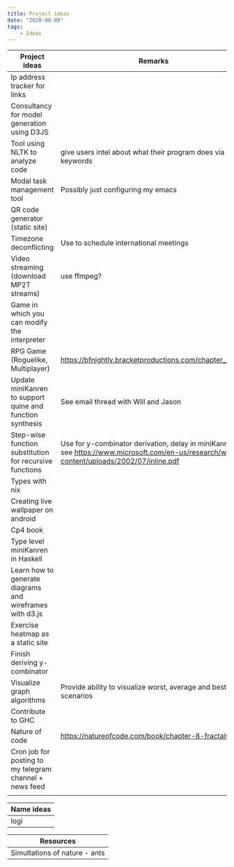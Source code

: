```yaml
---
title: Project ideas
date: "2020-08-09"
tags:
    - Ideas
---
```


| Project ideas                                             | Remarks                                                                                                                                  |
|-----------------------------------------------------------|------------------------------------------------------------------------------------------------------------------------------------------|
| Ip address tracker for links                              |                                                                                                                                          |
| Consultancy for model generation using D3JS               |                                                                                                                                          |
| Tool using NLTK to analyze code                           | give users intel about what their program does via keywords                                                                              |
| Modal task management tool                                | Possibly just configuring my emacs                                                                                                       |
| QR code generator (static site)                           |                                                                                                                                          |
| Timezone deconflicting                                    | Use to schedule international meetings                                                                                                   |
| Video streaming (download MP2T streams)                   | use ffmpeg?                                                                                                                              |
| Game in which you can modify the interpreter              |                                                                                                                                          |
| RPG Game (Roguelike, Multiplayer)                         | https://bfnightly.bracketproductions.com/chapter_2.html                                                                                  |
| Update miniKanren to support quine and function synthesis | See email thread with Will and Jason                                                                                                     |
| Step-wise function substitution for recursive functions   | Use for y-combinator derivation, delay in miniKanren, see https://www.microsoft.com/en-us/research/wp-content/uploads/2002/07/inline.pdf |
| Types with nix                                            |                                                                                                                                          |
| Creating live wallpaper on android                        |                                                                                                                                          |
| Cp4 book                                                  |                                                                                                                                          |
| Type level miniKanren in Haskell                          |                                                                                                                                          |
| Learn how to generate diagrams and wireframes with d3.js  |                                                                                                                                          |
| Exercise heatmap as a static site                         |                                                                                                                                          |
| Finish deriving y-combinator                              |                                                                                                                                          |
| Visualize graph algorithms                                | Provide ability to visualize worst, average and best case scenarios                                                                      |
| Contribute to GHC                                         |                                                                                                                                          |
| Nature of code                                            | https://natureofcode.com/book/chapter-8-fractals/                                                                                        |
| Cron job for posting <e4816443>  to my telegram channel + news feed   |                                                                                                                                          |
|                                                           |                                                                                                                                          |


| Name ideas |
|------------|
| logi       |

| Resources                     |
|-------------------------------|
| Simultations of nature - ants |
